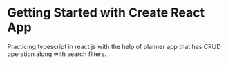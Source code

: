 # Getting Started with Create React App

Practicing typescript in react js with the help of planner app that has CRUD operation along with search filters.
